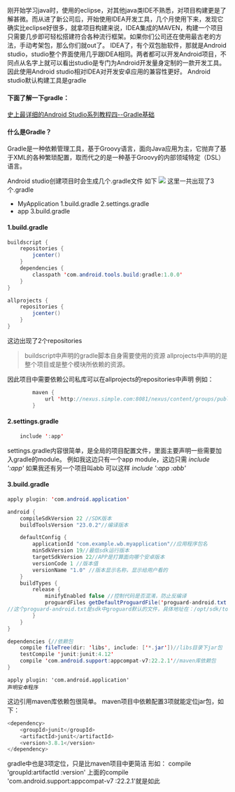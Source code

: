 刚开始学习java时，使用的eclipse，对其他java类IDE不熟悉，对项目构建更是了解甚微。而从进了新公司后，开始使用IDEA开发工具，几个月使用下来，发现它确实比eclipse好很多，就拿项目构建来说，IDEA集成的MAVEN，构建一个项目只需要几步即可轻松搭建符合各种流行框架。如果你们公司还在使用最古老的方法，手动考架包，那么你们就out了。
IDEA了，有个双包胎软件，那就是Android studio，studio整个界面使用几乎跟IDEA相同。两者都可以开发Android项目，不同点从名字上就可以看出studio是专门为Android开发量身定制的一款开发工具。因此使用Android studio相对IDEA对开发安卓应用的兼容性更好。
Android studio默认构建工具是gradle
#### 下面了解一下gradle：
[史上最详细的Android Studio系列教程四--Gradle基础](https://segmentfault.com/a/1190000002439306 "asd")

#### 什么是Gradle？
Gradle是一种依赖管理工具，基于Groovy语言，面向Java应用为主，它抛弃了基于XML的各种繁琐配置，取而代之的是一种基于Groovy的内部领域特定（DSL）语言。

Android studio创建项目时会生成几个.gradle文件
如下
![](http://osswb.oss-cn-shanghai.aliyuncs.com/image/20160309123323.jpg)
这里一共出现了3个.gradle
- MyApplication
    1.build.gradle
    2.settings.gradle
- app
    3.build.gradle

#### 1.build.gradle
```java
buildscript {
    repositories {
        jcenter()
    }
    dependencies {
        classpath 'com.android.tools.build:gradle:1.0.0'
    }
}

allprojects {
    repositories {
        jcenter()
    }
}
```
这边出现了2个repositories
> buildscript中声明的gradle脚本自身需要使用的资源
> allprojects中声明的是整个项目或是整个模块所依赖的资源。

因此项目中需要依赖公司私库可以在allprojects的repositories中声明
例如：
```java
        maven {
            url 'http://nexus.simple.com:8081/nexus/content/groups/public/'
        }
```

#### 2.settings.gradle
```java
    include ':app'
```
settings.gradle内容很简单，是全局的项目配置文件，里面主要声明一些需要加入gradle的module。
例如我这边只有一个app module，这边只需 
*include ':app'*
如果我还有另一个项目叫abb 可以这样 
*include ':app :abb'*

#### 3.build.gradle
```java
apply plugin: 'com.android.application'

android {
    compileSdkVersion 22 //SDK版本
    buildToolsVersion "23.0.2"//编译版本

    defaultConfig {
        applicationId "com.example.wb.myapplication"//应用程序包名
        minSdkVersion 19//最低sdk运行版本
        targetSdkVersion 22//APP是打算面向哪个安卓版本
        versionCode 1 //版本值
        versionName "1.0" //版本显示名称，显示给用户看的
    }
    buildTypes {
        release {
            minifyEnabled false //控制代码是否混淆，防止反编译
            proguardFiles getDefaultProguardFile('proguard-android.txt'), 'proguard-rules.pro'
//这个proguard-android.txt是sdk中groguard默认的文件，具体地址在：/opt/sdk/tools/proguard/proguard-android.txt 
        }
    }
}

dependencies {//依赖包
    compile fileTree(dir: 'libs', include: ['*.jar'])//libs目录下jar包
    testCompile 'junit:junit:4.12'
    compile 'com.android.support:appcompat-v7:22.2.1'//maven库依赖包
}
```
    apply plugin: 'com.android.application'
    声明安卓程序

这边引用maven库依赖包很简单。
maven项目中依赖配置3项就能定位jar包，如下：
```java
<dependency>  
    <groupId>junit</groupId>  
    <artifactId>junit</artifactId>  
    <version>3.8.1</version>  
</dependency>  
```
gradle中也是3项定位，只是比maven项目中更简洁
形如： compile 'groupId:artifactId :version'
上面的compile 'com.android.support:appcompat-v7 :22.2.1'就是如此

